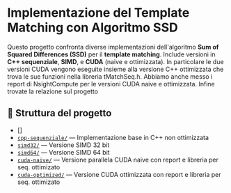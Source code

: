 # Implementazione del Template Matching con Algoritmo SSD

Questo progetto confronta diverse implementazioni dell'algoritmo **Sum of Squared Differences (SSD)** per il **template matching**. Include versioni in **C++ sequenziale**, **SIMD**, e **CUDA** (naive e ottimizzata). 
In particolare le due versioni CUDA vengono eseguite insieme alla versione C++ ottimizzata che trova le sue funzioni nella libreria tMatchSeq.h. Abbiamo anche messo i report di NsightCompute per le versioni CUDA
naive e ottimizzata. Infine trovate la relazione sul progetto

## 📂 Struttura del progetto
- []
- [`cpp-sequenziale/`](./cpp-sequenziale/) — Implementazione base in C++ non ottimizzata
- [`simd32/`](./simd/) — Versione SIMD 32 bit
- [`simd64/`](./simd/) — Versione SIMD 64 bit
- [`cuda-naive/`](./cuda-naive/) — Versione parallela CUDA naive con report e libreria per seq. ottimizato
- [`cuda-optimized/`](./cuda-optimized/) — Versione CUDA ottimizzata con report e libreria per seq. ottimizato
